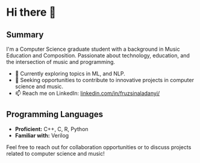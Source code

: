 # Hi there 👋

## Summary

I'm a Computer Science graduate student with a background in Music Education and Composition. Passionate about technology, education, and the intersection of music and programming.

- 🌱 Currently exploring topics in ML, and NLP.
- 👯 Seeking opportunities to contribute to innovative projects in computer science and music.
- 📫 Reach me on LinkedIn: [linkedin.com/in/fruzsinaladanyi/](https://www.linkedin.com/in/fruzsinaladanyi/)

## Programming Languages

- **Proficient:** C++, C, R, Python
- **Familiar with:** Verilog

Feel free to reach out for collaboration opportunities or to discuss projects related to computer science and music!
